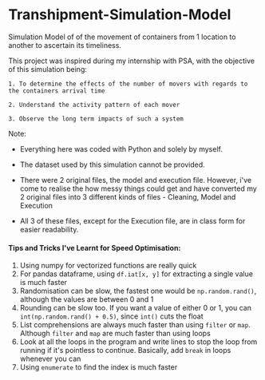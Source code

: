 # Transhipment-Simulation-Model
Simulation Model of of the movement of containers from 1 location to another to ascertain its timeliness.

This project was inspired during my internship with PSA, with the objective of this simulation being:
    
    1. To determine the effects of the number of movers with regards to the containers arrival time
    
    2. Understand the activity pattern of each mover
    
    3. Observe the long term impacts of such a system
    
Note:

- Everything here was coded with Python and solely by myself. 

- The dataset used by this simulation cannot be provided.

- There were 2 original files, the model and execution file. However, i've come to realise the how messy things could get and have converted my 2 original files into 3 different kinds of files - Cleaning, Model and Execution

- All 3 of these files, except for the Execution file, are in class form for easier readability. 

#### Tips and Tricks I've Learnt for Speed Optimisation:
1. Using numpy for vectorized functions are really quick
2. For pandas dataframe, using `df.iat[x, y]` for extracting a single value is much faster
3. Randomisation can be slow, the fastest one would be `np.random.rand()`, although the values are between 0 and 1
4. Rounding can be slow too. If you want a value of either 0 or 1, you can `int(np.random.rand() + 0.5)`, since `int()` cuts the float
5. List comprehensions are always much faster than using `filter` or `map`. Although `filter` and `map` are much faster than using loops
6. Look at all the loops in the program and write lines to stop the loop from running if it's pointless to continue. Basically, add `break` in loops whenever you can
7. Using `enumerate` to find the index is much faster
